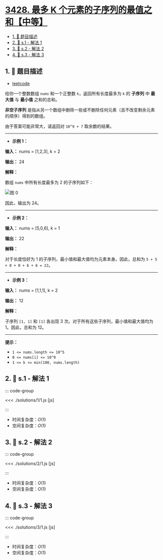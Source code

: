 # [3428. 最多 K 个元素的子序列的最值之和【中等】](https://github.com/tnotesjs/TNotes.leetcode/tree/main/notes/3428.%20%E6%9C%80%E5%A4%9A%20K%20%E4%B8%AA%E5%85%83%E7%B4%A0%E7%9A%84%E5%AD%90%E5%BA%8F%E5%88%97%E7%9A%84%E6%9C%80%E5%80%BC%E4%B9%8B%E5%92%8C%E3%80%90%E4%B8%AD%E7%AD%89%E3%80%91)

<!-- region:toc -->

- [1. 📝 题目描述](#1--题目描述)
- [2. 🎯 s.1 - 解法 1](#2--s1---解法-1)
- [3. 🎯 s.2 - 解法 2](#3--s2---解法-2)
- [4. 🎯 s.3 - 解法 3](#4--s3---解法-3)

<!-- endregion:toc -->

## 1. 📝 题目描述

- [leetcode](https://leetcode.cn/problems/maximum-and-minimum-sums-of-at-most-size-k-subsequences/)

给你一个整数数组 `nums` 和一个正整数 `k`，返回所有长度最多为 `k` 的 **子序列** 中 **最大值** 与 **最小值** 之和的总和。

**非空子序列** 是指从另一个数组中删除一些或不删除任何元素（且不改变剩余元素的顺序）得到的数组。

由于答案可能非常大，请返回对 `10^9 + 7` 取余数的结果。

---

- **示例 1：**

**输入：** nums = [1,2,3], k = 2

**输出：** 24

**解释：**

数组 `nums` 中所有长度最多为 2 的子序列如下：

![图 0](https://cdn.jsdelivr.net/gh/tnotesjs/imgs@main/2025-09-29-22-04-19.png)

因此，输出为 24。

---

- **示例 2：**

**输入：** nums = [5,0,6], k = 1

**输出：** 22

**解释：**

对于长度恰好为 1 的子序列，最小值和最大值均为元素本身。因此，总和为 `5 + 5 + 0 + 0 + 6 + 6 = 22`。

---

- **示例 3：**

**输入：** nums = [1,1,1], k = 2

**输出：** 12

**解释：**

子序列 `[1, 1]` 和 `[1]` 各出现 3 次。对于所有这些子序列，最小值和最大值均为 1。因此，总和为 12。

---

**提示：**

- `1 <= nums.length <= 10^5`
- `0 <= nums[i] <= 10^9`
- `1 <= k <= min(100, nums.length)`

## 2. 🎯 s.1 - 解法 1

::: code-group

<<< ./solutions/1/1.js [js]

:::

- 时间复杂度：$O(1)$
- 空间复杂度：$O(1)$

## 3. 🎯 s.2 - 解法 2

::: code-group

<<< ./solutions/2/1.js [js]

:::

- 时间复杂度：$O(1)$
- 空间复杂度：$O(1)$

## 4. 🎯 s.3 - 解法 3

::: code-group

<<< ./solutions/3/1.js [js]

:::

- 时间复杂度：$O(1)$
- 空间复杂度：$O(1)$
